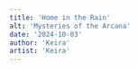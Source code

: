 ```yaml
---
title: 'Home in the Rain'
alt: 'Mysteries of the Arcana'
date: '2024-10-03'
author: 'Keira'
artist: 'Keira'
---
```

